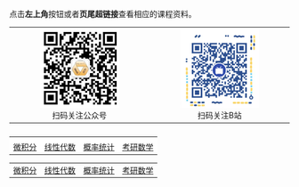 点击**左上角**按钮或者**页尾超链接**查看相应的课程资料。



<table>
    <tr>
        <td ><center><img src="pic/wx.jpg" height = "60%" width = "60%" ><br />扫码关注公众号 </center></td>
        <td ><center><img src="pic/BZ.png" height = "60%" width = "60%"><br />扫码关注B站</center></td>
    </tr>
</table>


<table border="0" cellpadding="1" width="300">
    <caption ></caption>
    <tr>
	    <td bgcolor="#FFFFFF">
		</td>
		<td bgcolor="#FFFFFF">
		</td>
        <td bgcolor="#FFFFFF">
		</td>
        <td bgcolor="#FFFFFF">
		</td>
	  </tr>
	  <tr>
	     <td bgcolor="#FFFFFF">
		 <a href='./wjf/index'>微积分</a>
		</td>
          <td bgcolor="#FFFFFF">
		 <a href='./xxds/index'>线性代数</a>
		</td>
          <td bgcolor="#FFFFFF">
		 <a href='./gltj/index'>概率统计</a>
		</td>
          <td bgcolor="#FFFFFF">
		 <a href='./kysx/index'>考研数学</a>
		</td>
	  </tr>
   </table>













|                                  |                                     |                                     |                                     |
| :------------------------------- | :---------------------------------- | :---------------------------------- | :---------------------------------- |
| <a href='./wjf/index'>微积分</a> | <a href='./xxds/index'>线性代数</a> | <a href='./gltj/index'>概率统计</a> | <a href='./kysx/index'>考研数学</a> |

